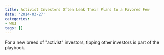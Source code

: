 ```yaml
---
title: Activist Investors Often Leak Their Plans to a Favored Few
date: '2014-03-27'
categories:
- WSJ
tags: []
---
```

For a new breed of "activist" investors, tipping other investors is part of the playbook.